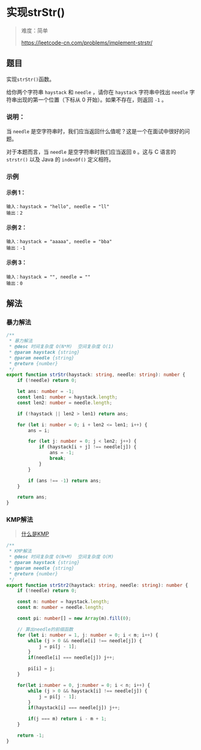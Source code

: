 # 实现strStr()

> 难度：简单
>
> https://leetcode-cn.com/problems/implement-strstr/

## 题目
实现`strStr()`函数。

给你两个字符串 `haystack` 和 `needle` ，请你在 `haystack` 字符串中找出 `needle` 字符串出现的第一个位置（下标从 0 开始）。如果不存在，则返回 `-1` 。

### 说明：

当 `needle` 是空字符串时，我们应当返回什么值呢？这是一个在面试中很好的问题。

对于本题而言，当 `needle` 是空字符串时我们应当返回 `0` 。这与 C 语言的` strstr()` 以及 Java 的 `indexOf()` 定义相符。

### 示例

#### 示例 1：
```
输入：haystack = "hello", needle = "ll"
输出：2
```
#### 示例 2：
```
输入：haystack = "aaaaa", needle = "bba"
输出：-1
```
#### 示例 3：
```
输入：haystack = "", needle = ""
输出：0
```

## 解法
### 暴力解法
```typescript
/**
 * 暴力解法
 * @desc 时间复杂度 O(N*M)  空间复杂度 O(1)
 * @param haystack {string}
 * @param needle {string}
 * @return {number}
 */
export function strStr(haystack: string, needle: string): number {
    if (!needle) return 0;

    let ans: number = -1;
    const len1: number = haystack.length;
    const len2: number = needle.length;

    if (!haystack || len2 > len1) return ans;

    for (let i: number = 0; i + len2 <= len1; i++) {
        ans = i;

        for (let j: number = 0; j < len2; j++) {
            if (haystack[i + j] !== needle[j]) {
                ans = -1;
                break;
            }
        }

        if (ans !== -1) return ans;
    }

    return ans;
}
```

### KMP解法
> [什么是KMP](./KMP.md)
```typescript
/**
 * KMP解法
 * @desc 时间复杂度 O(N+M)  空间复杂度 O(M)
 * @param haystack {string}
 * @param needle {string}
 * @return {number}
 */
export function strStr2(haystack: string, needle: string): number {
    if (!needle) return 0;

    const n: number = haystack.length;
    const m: number = needle.length;

    const pi: number[] = new Array(m).fill(0);

    // 算出needle的前缀函数
    for (let i: number = 1, j: number = 0; i < m; i++) {
        while (j > 0 && needle[i] !== needle[j]) {
            j = pi[j - 1];
        }
        if(needle[i] === needle[j]) j++;

        pi[i] = j;
    }

    for(let i:number = 0, j:number = 0; i < n; i++) {
        while (j > 0 && haystack[i] !== needle[j]) {
            j = pi[j - 1];
        }
        if(haystack[i] === needle[j]) j++;

        if(j === m) return i - m + 1;
    }

    return -1;
}
```
